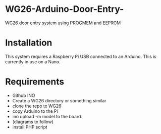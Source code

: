 WG26-Arduino-Door-Entry-
========================

WG26 door entry system using PROGMEM and EEPROM

Installation
========================

This system requires a Raspberry Pi USB connected to an Arduino. This is currently in use on a Nano. 

Requirements 
========================
- Github INO
- Create a WG26 directory or something similar
- clone the repo to WG26
- copy Arduino to the PI 
- ino upload -m model to the board. 
- (diagrams to follow)
- install PHP script

